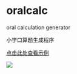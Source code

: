 # oralcalc
oral calculation generator

小学口算题生成程序

[点击此处查看示例](https://sxthh.github.io/oralcalc/)

![](https://sxthh.github.io/oralcalc/shot1.jpg)
